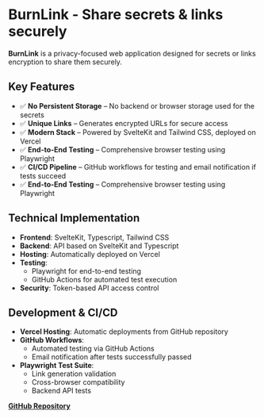 # BurnLink - Share secrets & links securely

**BurnLink** is a privacy-focused web application designed for secrets or links encryption to share them securely.

## Key Features  
- ✅ **No Persistent Storage** – No backend or browser storage used for the secrets
- ✅ **Unique Links** – Generates encrypted URLs for secure access  
- ✅ **Modern Stack** – Powered by SvelteKit and Tailwind CSS, deployed on Vercel
- ✅ **End-to-End Testing** – Comprehensive browser testing using Playwright
- ✅ **CI/CD Pipeline** – GitHub workflows for testing and email notification if tests succeed
- ✅ **End-to-End Testing** – Comprehensive browser testing using Playwright

## Technical Implementation  
- **Frontend**: SvelteKit, Typescript, Tailwind CSS
- **Backend**: API based on SvelteKit and Typescript
- **Hosting**: Automatically deployed on Vercel
- **Testing**:
  - Playwright for end-to-end testing
  - GitHub Actions for automated test execution
- **Security**: Token-based API access control

## Development & CI/CD  
- **Vercel Hosting**: Automatic deployments from GitHub repository  
- **GitHub Workflows**:
  - Automated testing via GitHub Actions
  - Email notification after tests successfully passed
- **Playwright Test Suite**:  
  - Link generation validation  
  - Cross-browser compatibility
  - Backend API tests

[**GitHub Repository**](https://github.com/Saturnych/burnlink)  
